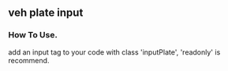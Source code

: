 ## veh plate input
### How To Use.
add an input tag to your code with class 'inputPlate', 'readonly' is recommend.

